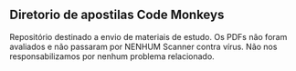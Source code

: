## Diretorio de apostilas Code Monkeys
Repositório destinado a envio de materiais de estudo. Os PDFs não foram avaliados e não passaram por NENHUM Scanner contra vírus. Não nos responsabilizamos por nenhum problema relacionado.
